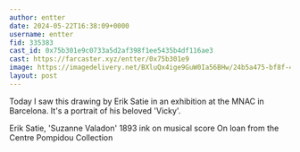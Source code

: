 ```yaml
---
author: entter
date: 2024-05-22T16:38:09+0000
username: entter
fid: 335383
cast_id: 0x75b301e9c0733a5d2af398f1ee5435b4df116ae3
cast: https://farcaster.xyz/entter/0x75b301e9
image: https://imagedelivery.net/BXluQx4ige9GuW0Ia56BHw/24b5a475-bf8f-476e-8c13-6046ad981e00/original
layout: post
---
```


Today I saw this drawing by Erik Satie in an exhibition at the MNAC in Barcelona. It's a portrait of his beloved 'Vicky'.

Erik Satie, 'Suzanne Valadon' 1893 ink on musical score
On loan from the Centre Pompidou Collection

<img src='https://imagedelivery.net/BXluQx4ige9GuW0Ia56BHw/24b5a475-bf8f-476e-8c13-6046ad981e00/original' alt='' referrerpolicy='no-referrer'/>
